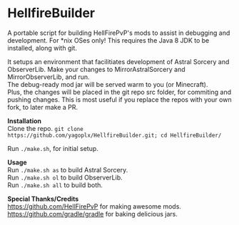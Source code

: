 # HellfireBuilder
A portable script for building HellFirePvP's mods to assist in debugging and development. For \*nix OSes only!
This requires the Java 8 JDK to be installed, along with git.

It setups an environment that facilitiates development of Astral Sorcery and ObserverLib.
Make your changes to MirrorAstralSorcery and MirrorObserverLib, and run.  
The debug-ready mod jar will be served warm to you (or Minecraft).  
Plus, the changes will be placed in the git repo src folder, for commiting and pushing changes. This is most useful if you replace the repos with your own fork, to later make a PR.

**Installation**  
Clone the repo. `git clone https://github.com/yagoplx/HellfireBuilder.git; cd HellfireBuilder/`
  
Run `./make.sh`, for initial setup.  

**Usage**  
Run `./make.sh as` to build Astral Sorcery.  
Run `./make.sh ol` to build ObserverLib.  
Run `./make.sh all` to build both.  

**Special Thanks/Credits**  
https://github.com/HellFirePvP for making awesome mods.  
https://github.com/gradle/gradle for baking delicious jars.  
